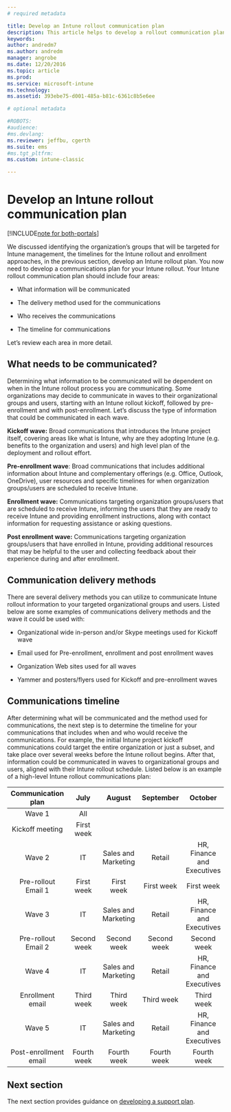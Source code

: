 ```yaml
---
# required metadata

title: Develop an Intune rollout communication plan 
description: This article helps to develop a rollout communication plan for a Microsoft Intune cloud-only design and implementation.
keywords:
author: andredm7
ms.author: andredm
manager: angrobe
ms.date: 12/20/2016
ms.topic: article
ms.prod:
ms.service: microsoft-intune
ms.technology:
ms.assetid: 393ebe75-d001-485a-b81c-6361c8b5e6ee

# optional metadata

#ROBOTS:
#audience:
#ms.devlang:
ms.reviewer: jeffbu, cgerth
ms.suite: ems
#ms.tgt_pltfrm:
ms.custom: intune-classic

---
```


# Develop an Intune rollout communication plan

[!INCLUDE[note for both-portals](./includes/note-for-both-portals.md)]

We discussed identifying the organization’s groups that will be targeted for Intune management, the timelines for the Intune rollout and enrollment approaches, in the previous section, develop an Intune rollout plan. You now need to develop a communications plan for your Intune rollout. Your Intune rollout communication plan should include four areas:

-   What information will be communicated

-   The delivery method used for the communications

-   Who receives the communications

-   The timeline for communications

Let’s review each area in more detail.

## What needs to be communicated?

Determining what information to be communicated will be dependent on when in the Intune rollout process you are communicating. Some organizations may decide to communicate in waves to their organizational groups and users, starting with an Intune rollout kickoff, followed by pre-enrollment and with post-enrollment. Let’s discuss the type of information that could be communicated in each wave.

**Kickoff wave:** Broad communications that introduces the Intune project itself, covering areas like what is Intune, why are they adopting Intune (e.g. benefits to the organization and users) and high level plan of the deployment and rollout effort.

**Pre-enrollment wave**: Broad communications that includes additional information about Intune and complementary offerings (e.g. Office, Outlook, OneDrive), user resources and specific timelines for when organization groups/users are scheduled to receive Intune.

**Enrollment wave:** Communications targeting organization groups/users that are scheduled to receive Intune, informing the users that they are ready to receive Intune and providing enrollment instructions, along with contact information for requesting assistance or asking questions.

**Post enrollment wave:** Communications targeting organization groups/users that have enrolled in Intune, providing additional resources that may be helpful to the user and collecting feedback about their experience during and after enrollment.

## Communication delivery methods

There are several delivery methods you can utilize to communicate Intune rollout information to your targeted organizational groups and users. Listed below are some examples of communications delivery methods and the wave it could be used with:

-   Organizational wide in-person and/or Skype meetings used for Kickoff wave

-   Email used for Pre-enrollment, enrollment and post enrollment waves

-   Organization Web sites used for all waves

-   Yammer and posters/flyers used for Kickoff and pre-enrollment waves

## Communications timeline

After determining what will be communicated and the method used for communications, the next step is to determine the timeline for your communications that includes when and who would receive the communications. For example, the initial Intune project kickoff communications could target the entire organization or just a subset, and take place over several weeks before the Intune rollout begins. After that, information could be communicated in waves to organizational groups and users, aligned with their Intune rollout schedule. Listed below is an example of a high-level Intune rollout communications plan:

  | **Communication plan** | **July** | **August** | **September** | **October** |
|:---:|:---:|:---:|:---:|:---:|
| Wave 1  | All |  |  |  |                                                         
| Kickoff meeting | First week |  |  |  |                                                         
| Wave 2 | IT | Sales and Marketing | Retail | HR, Finance and Executives |
| Pre-rollout Email 1 | First week | First week | First week | First week |
| Wave 3 | IT | Sales and Marketing | Retail | HR, Finance and Executives |
| Pre-rollout Email 2 | Second week | Second week | Second week | Second week |
| Wave 4 | IT | Sales and Marketing | Retail | HR, Finance and Executives |
| Enrollment email | Third week | Third week | Third week | Third week |
| Wave 5 | IT | Sales and Marketing | Retail | HR, Finance and Executives |
| Post-enrollment email | Fourth week | Fourth week | Fourth week | Fourth week |

## Next section

The next section provides guidance on [developing a support plan](planning-guide-support-plan.md).
